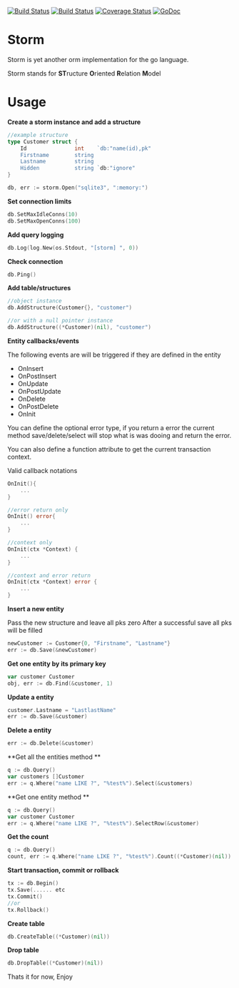[![Build Status](https://drone.io/github.com/mbict/storm/status.png)](https://drone.io/github.com/mbict/storm/latest)
[![Build Status](https://travis-ci.org/mbict/storm.png?branch=master)](https://travis-ci.org/mbict/storm)
[![Coverage Status](https://coveralls.io/repos/mbict/storm/badge.png)](https://coveralls.io/r/mbict/storm)
[![GoDoc](https://godoc.org/github.com/mbict/storm?status.png)](http://godoc.org/github.com/mbict/storm)

Storm 
=====

Storm is yet another orm implementation for the go language.

Storm stands for **ST**ructure **O**riented **R**elation **M**odel

Usage
=====

**Create a storm instance and add a structure**
```GO
//example structure
type Customer struct {
	Id               int    `db:"name(id),pk"
	Firstname	     string 
	Lastname	     string
	Hidden           string `db:"ignore"
}

db, err := storm.Open("sqlite3", ":memory:")
```

**Set connection limits**
```GO
db.SetMaxIdleConns(10)
db.SetMaxOpenConns(100)
````

**Add query logging**
```GO
db.Log(log.New(os.Stdout, "[storm] ", 0))
```

**Check connection**
```GO
db.Ping()
````

**Add table/structures**
```GO
//object instance
db.AddStructure(Customer{}, "customer")

//or with a null pointer instance
db.AddStructure((*Customer)(nil), "customer")
```

**Entity callbacks/events**

The following events are will be triggered if they are defined in the entity

* OnInsert
* OnPostInsert
* OnUpdate
* OnPostUpdate
* OnDelete
* OnPostDelete
* OnInit

You can define the optional error type, if you return a error the current method save/delete/select will stop what is was dooing and return the error.

You can also define a function attribute to get the current transaction context.

Valid callback notations

```GO
OnInit(){
	...
}

//error return only
OnInit() error{
	...
}

//context only
OnInit(ctx *Context) {
	...
}

//context and error return
OnInit(ctx *Context) error {
	...
}
```

**Insert a new entity**

Pass the new structure and leave all pks zero
After a successful save all pks will be filled
```GO
newCustomer := Customer{0, "Firstname", "Lastname"}
err := db.Save(&newCustomer)
```

**Get one entity by its primary key**
```GO
var customer Customer
obj, err := db.Find(&customer, 1)
```

**Update a entity**
```GO
customer.Lastname = "LastlastName"
err := db.Save(&customer)
```

**Delete a entity**
```GO
err := db.Delete(&customer)
```

**Get all the entities method **
```GO
q := db.Query()
var customers []Customer
err := q.Where("name LIKE ?", "%test%").Select(&customers)
```

**Get one entity method **
```GO
q := db.Query()
var customer Customer
err := q.Where("name LIKE ?", "%test%").SelectRow(&customer)
```

**Get the count**
```GO
q := db.Query()
count, err := q.Where("name LIKE ?", "%test%").Count((*Customer)(nil))
```

**Start transaction, commit or rollback**
```GO
tx := db.Begin()
tx.Save(...... etc
tx.Commit()
//or
tx.Rollback()
```

**Create table**
```GO
db.CreateTable((*Customer)(nil))
```

**Drop table**
```GO
db.DropTable((*Customer)(nil))
```

Thats it for now, Enjoy
